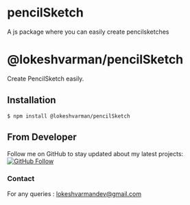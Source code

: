 # pencilSketch
A js package where you can easily create pencilsketches

# @lokeshvarman/pencilSketch
Create PencilSketch easily.

## Installation
```
$ npm install @lokeshvarman/pencilSketch
```
## From Developer
Follow me on GitHub to stay updated about my latest projects: [![GitHub Follow](https://img.shields.io/badge/Connect-LokeshVarman-blue.svg?logo=Github&longCache=true&style=social&label=Follow)](https://github.com/LokeshVarman)
### Contact
For any queries : lokeshvarmandev@gmail.com
